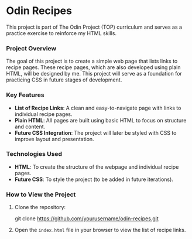 # Odin Recipes

This project is part of The Odin Project (TOP) curriculum and serves as a practice exercise to reinforce my HTML skills.

### Project Overview

The goal of this project is to create a simple web page that lists links to recipe pages. These recipe pages, which are also developed using plain HTML, will be designed by me. This project will serve as a foundation for practicing CSS in future stages of development.

### Key Features

* **List of Recipe Links**: A clean and easy-to-navigate page with links to individual recipe pages.
* **Plain HTML**: All pages are built using basic HTML to focus on structure and content.
* **Future CSS Integration**: The project will later be styled with CSS to improve layout and presentation.

### Technologies Used

* **HTML**: To create the structure of the webpage and individual recipe pages.
* **Future CSS**: To style the project (to be added in future iterations).

### How to View the Project

1. Clone the repository:

   git clone https://github.com/yourusername/odin-recipes.git

2. Open the `index.html` file in your browser to view the list of recipe links.
